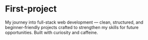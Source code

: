 # First-project
My journey into full-stack web development — clean, structured, and beginner-friendly projects crafted to strengthen my skills for future opportunities. Built with curiosity and caffeine.
